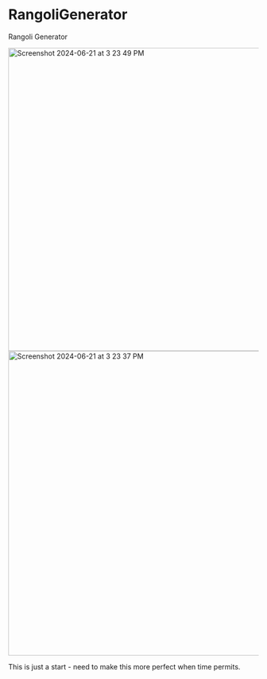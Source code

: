 # RangoliGenerator
Rangoli Generator


<img width="610" alt="Screenshot 2024-06-21 at 3 23 49 PM" src="https://github.com/hariharasudhand/RangoliGenerator/assets/4798405/09264092-5d3c-4deb-b750-48a84fcc884e">


<img width="613" alt="Screenshot 2024-06-21 at 3 23 37 PM" src="https://github.com/hariharasudhand/RangoliGenerator/assets/4798405/6e824857-4ce2-4dac-a99f-d5eaeabdd873">


This is just a start - need to make this more perfect when time permits.
